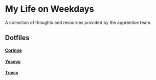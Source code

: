 # My Life on Weekdays

A collection of thoughts and resources provided by the apprentice team.


## Dotfiles

#### [Corinne](https://github.com/DevMaterial/my-life-on-weekdays/tree/master/dotfiles/corinne)

#### [Yosevu]()

#### [Travis](https://github.com/DevMaterial/.dotfiles)
